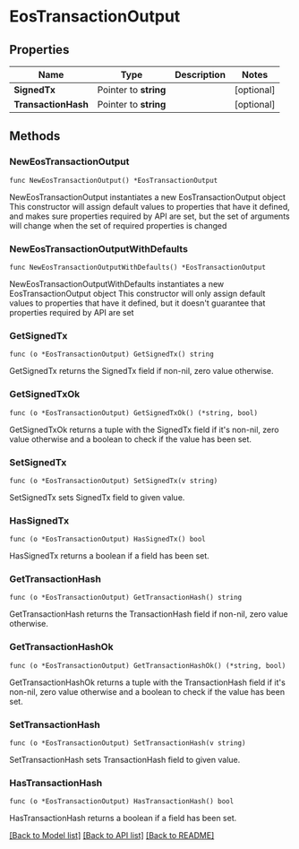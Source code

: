 # EosTransactionOutput

## Properties

| Name                | Type                  | Description | Notes       |
| ------------------- | --------------------- | ----------- | ----------- |
| **SignedTx**        | Pointer to **string** |             | \[optional] |
| **TransactionHash** | Pointer to **string** |             | \[optional] |

## Methods

### NewEosTransactionOutput

`func NewEosTransactionOutput() *EosTransactionOutput`

NewEosTransactionOutput instantiates a new EosTransactionOutput object This constructor will assign default values to properties that have it defined, and makes sure properties required by API are set, but the set of arguments will change when the set of required properties is changed

### NewEosTransactionOutputWithDefaults

`func NewEosTransactionOutputWithDefaults() *EosTransactionOutput`

NewEosTransactionOutputWithDefaults instantiates a new EosTransactionOutput object This constructor will only assign default values to properties that have it defined, but it doesn't guarantee that properties required by API are set

### GetSignedTx

`func (o *EosTransactionOutput) GetSignedTx() string`

GetSignedTx returns the SignedTx field if non-nil, zero value otherwise.

### GetSignedTxOk

`func (o *EosTransactionOutput) GetSignedTxOk() (*string, bool)`

GetSignedTxOk returns a tuple with the SignedTx field if it's non-nil, zero value otherwise and a boolean to check if the value has been set.

### SetSignedTx

`func (o *EosTransactionOutput) SetSignedTx(v string)`

SetSignedTx sets SignedTx field to given value.

### HasSignedTx

`func (o *EosTransactionOutput) HasSignedTx() bool`

HasSignedTx returns a boolean if a field has been set.

### GetTransactionHash

`func (o *EosTransactionOutput) GetTransactionHash() string`

GetTransactionHash returns the TransactionHash field if non-nil, zero value otherwise.

### GetTransactionHashOk

`func (o *EosTransactionOutput) GetTransactionHashOk() (*string, bool)`

GetTransactionHashOk returns a tuple with the TransactionHash field if it's non-nil, zero value otherwise and a boolean to check if the value has been set.

### SetTransactionHash

`func (o *EosTransactionOutput) SetTransactionHash(v string)`

SetTransactionHash sets TransactionHash field to given value.

### HasTransactionHash

`func (o *EosTransactionOutput) HasTransactionHash() bool`

HasTransactionHash returns a boolean if a field has been set.

[\[Back to Model list\]](./#documentation-for-models) [\[Back to API list\]](./#documentation-for-api-endpoints) [\[Back to README\]](./)
